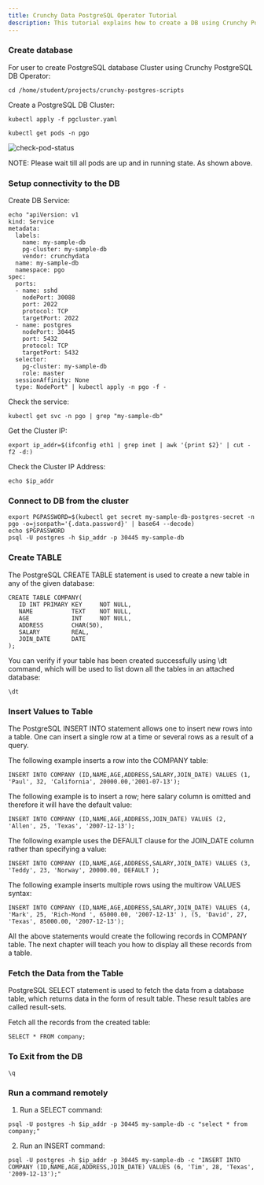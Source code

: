 ```yaml
---
title: Crunchy Data PostgreSQL Operator Tutorial
description: This tutorial explains how to create a DB using Crunchy PostgreSQL Operator
---
```


### Create database

For user to create PostgreSQL database Cluster using Crunchy PostgreSQL DB Operator:
```execute
cd /home/student/projects/crunchy-postgres-scripts
```

Create a PostgreSQL DB Cluster:
```execute
kubectl apply -f pgcluster.yaml
```

```execute
kubectl get pods -n pgo
```

![check-pod-status](_images/cluster-pod-status.PNG)


NOTE: Please wait till all pods are up and in running state. As shown above.

### Setup connectivity to the DB

Create DB Service:
```execute
echo "apiVersion: v1
kind: Service
metadata:
  labels:
    name: my-sample-db
    pg-cluster: my-sample-db
    vendor: crunchydata
  name: my-sample-db
  namespace: pgo
spec:
  ports:
  - name: sshd
    nodePort: 30088
    port: 2022
    protocol: TCP
    targetPort: 2022
  - name: postgres
    nodePort: 30445
    port: 5432
    protocol: TCP
    targetPort: 5432
  selector:
    pg-cluster: my-sample-db
    role: master
  sessionAffinity: None
  type: NodePort" | kubectl apply -n pgo -f -
```

Check the service:
```execute
kubectl get svc -n pgo | grep "my-sample-db"
```
Get the Cluster IP:
```execute
export ip_addr=$(ifconfig eth1 | grep inet | awk '{print $2}' | cut -f2 -d:)
```

Check the Cluster IP Address:
```execute
echo $ip_addr
```
### Connect to DB from the cluster

```execute
export PGPASSWORD=$(kubectl get secret my-sample-db-postgres-secret -n pgo -o=jsonpath='{.data.password}' | base64 --decode)
echo $PGPASSWORD
psql -U postgres -h $ip_addr -p 30445 my-sample-db
```

### Create TABLE

The PostgreSQL CREATE TABLE statement is used to create a new table in any of the given database:
```execute
CREATE TABLE COMPANY(
   ID INT PRIMARY KEY     NOT NULL,
   NAME           TEXT    NOT NULL,
   AGE            INT     NOT NULL,
   ADDRESS        CHAR(50),
   SALARY         REAL,
   JOIN_DATE	  DATE
);
```

You can verify if your table has been created successfully using \dt command, which will be used to list down all the tables in an attached database:
```execute
\dt 
```

### Insert Values to Table

The PostgreSQL INSERT INTO statement allows one to insert new rows into a table. One can insert a single row at a time or several rows as a result of a query.

The following example inserts a row into the COMPANY table:
```execute
INSERT INTO COMPANY (ID,NAME,AGE,ADDRESS,SALARY,JOIN_DATE) VALUES (1, 'Paul', 32, 'California', 20000.00,'2001-07-13');
```

The following example is to insert a row; here salary column is omitted and therefore it will have the default value:
```execute
INSERT INTO COMPANY (ID,NAME,AGE,ADDRESS,JOIN_DATE) VALUES (2, 'Allen', 25, 'Texas', '2007-12-13');
```

The following example uses the DEFAULT clause for the JOIN_DATE column rather than specifying a value:
```execute
INSERT INTO COMPANY (ID,NAME,AGE,ADDRESS,SALARY,JOIN_DATE) VALUES (3, 'Teddy', 23, 'Norway', 20000.00, DEFAULT );
```

The following example inserts multiple rows using the multirow VALUES syntax:
```execute
INSERT INTO COMPANY (ID,NAME,AGE,ADDRESS,SALARY,JOIN_DATE) VALUES (4, 'Mark', 25, 'Rich-Mond ', 65000.00, '2007-12-13' ), (5, 'David', 27, 'Texas', 85000.00, '2007-12-13');
```

All the above statements would create the following records in COMPANY table. The next chapter will teach you how to display all these records from a table.

### Fetch the Data from the Table

PostgreSQL SELECT statement is used to fetch the data from a database table, which returns data in the form of result table. These result tables are called result-sets.

Fetch all the records from the created table:
```execute
SELECT * FROM company;
```

### To Exit from the DB

```execute
\q
```

### Run a command remotely

1. Run a SELECT command:
```execute
psql -U postgres -h $ip_addr -p 30445 my-sample-db -c "select * from company;"
```

2. Run an INSERT command:
```execute
psql -U postgres -h $ip_addr -p 30445 my-sample-db -c "INSERT INTO COMPANY (ID,NAME,AGE,ADDRESS,JOIN_DATE) VALUES (6, 'Tim', 28, 'Texas', '2009-12-13');"
```
